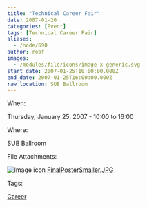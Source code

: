 ```yaml
---
title: "Technical Career Fair"
date: 2007-01-26
categories: [Event]
tags: [Technical Career Fair]
aliases:
  - /node/690
author: robf
images:
  - /modules/file/icons/image-x-generic.svg
start_date: 2007-01-25T10:00:00.000Z
end_date: 2007-01-25T16:00:00.000Z
raw_location: SUB Ballroom
---
```


When: 

Thursday, January 25, 2007 - 10:00 to 16:00

Where: 

SUB Ballroom

File Attachments: 

 ![Image icon](/modules/file/icons/image-x-generic.svg "image/jpeg") [FinalPosterSmaller.JPG](https://ubccsss.org/files/FinalPosterSmaller.JPG)

Tags: 

[Career](/career)
